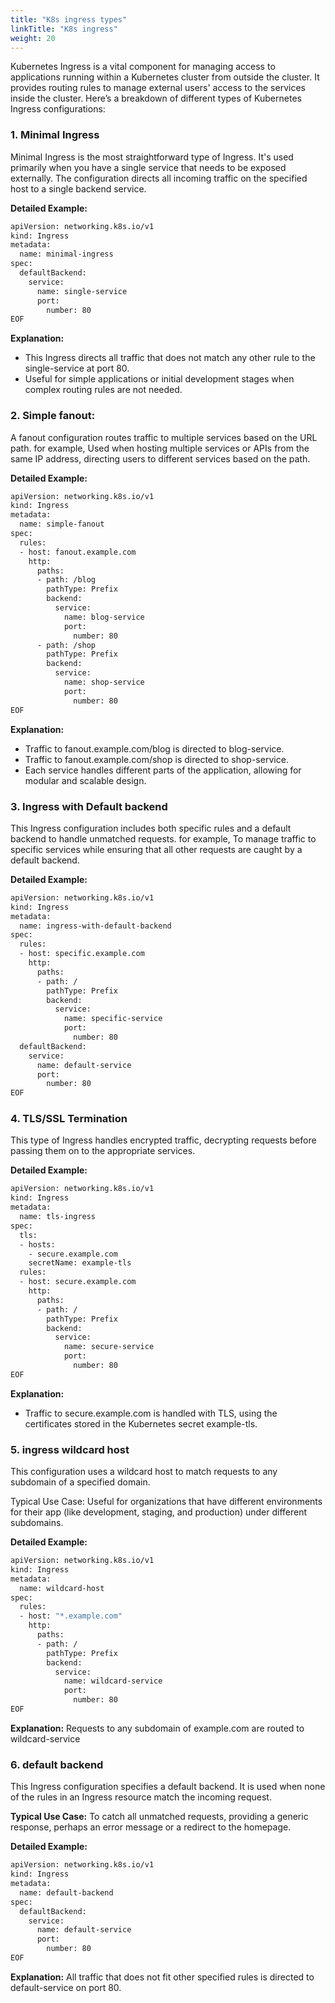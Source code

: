 ```yaml
---
title: "K8s ingress types"
linkTitle: "K8s ingress"
weight: 20
---
```


Kubernetes Ingress is a vital component for managing access to applications running within a Kubernetes cluster from outside the cluster. It provides routing rules to manage external users' access to the services inside the cluster. Here’s a breakdown of different types of Kubernetes Ingress configurations:

### 1. **Minimal Ingress**

Minimal Ingress is the most straightforward type of Ingress. It's used primarily when you have a single service that needs to be exposed externally. The configuration directs all incoming traffic on the specified host to a single backend service.

**Detailed Example:**

```bash
apiVersion: networking.k8s.io/v1
kind: Ingress
metadata:
  name: minimal-ingress
spec:
  defaultBackend:
    service:
      name: single-service
      port:
        number: 80
EOF
```
**Explanation:**

- This Ingress directs all traffic that does not match any other rule to the single-service at port 80.
- Useful for simple applications or initial development stages when complex routing rules are not needed.

### 2. **Simple fanout:**

A fanout configuration routes traffic to multiple services based on the URL path. for example, Used when hosting multiple services or APIs from the same IP address, directing users to different services based on the path.

**Detailed Example:**

```bash
apiVersion: networking.k8s.io/v1
kind: Ingress
metadata:
  name: simple-fanout
spec:
  rules:
  - host: fanout.example.com
    http:
      paths:
      - path: /blog
        pathType: Prefix
        backend:
          service:
            name: blog-service
            port:
              number: 80
      - path: /shop
        pathType: Prefix
        backend:
          service:
            name: shop-service
            port:
              number: 80
EOF
```
**Explanation:**

- Traffic to fanout.example.com/blog is directed to blog-service.
- Traffic to fanout.example.com/shop is directed to shop-service.
- Each service handles different parts of the application, allowing for modular and scalable design.


### 3. **Ingress with Default backend**

This Ingress configuration includes both specific rules and a default backend to handle unmatched requests. for example,
To manage traffic to specific services while ensuring that all other requests are caught by a default backend.

**Detailed Example:**

```bash
apiVersion: networking.k8s.io/v1
kind: Ingress
metadata:
  name: ingress-with-default-backend
spec:
  rules:
  - host: specific.example.com
    http:
      paths:
      - path: /
        pathType: Prefix
        backend:
          service:
            name: specific-service
            port:
              number: 80
  defaultBackend:
    service:
      name: default-service
      port:
        number: 80
EOF
```

### 4. **TLS/SSL Termination**

This type of Ingress handles encrypted traffic, decrypting requests before passing them on to the appropriate services.

**Detailed Example:**

```bash
apiVersion: networking.k8s.io/v1
kind: Ingress
metadata:
  name: tls-ingress
spec:
  tls:
  - hosts:
    - secure.example.com
    secretName: example-tls
  rules:
  - host: secure.example.com
    http:
      paths:
      - path: /
        pathType: Prefix
        backend:
          service:
            name: secure-service
            port:
              number: 80
EOF
```

**Explanation:**

- Traffic to secure.example.com is handled with TLS, using the certificates stored in the Kubernetes secret example-tls.

### 5. **ingress wildcard host**

This configuration uses a wildcard host to match requests to any subdomain of a specified domain.

Typical Use Case:
Useful for organizations that have different environments for their app (like development, staging, and production) under different subdomains.

**Detailed Example:**

```bash
apiVersion: networking.k8s.io/v1
kind: Ingress
metadata:
  name: wildcard-host
spec:
  rules:
  - host: "*.example.com"
    http:
      paths:
      - path: /
        pathType: Prefix
        backend:
          service:
            name: wildcard-service
            port:
              number: 80
EOF
```
**Explanation:**
Requests to any subdomain of example.com are routed to wildcard-service


### 6. **default backend**

This Ingress configuration specifies a default backend. It is used when none of the rules in an Ingress resource match the incoming request.

**Typical Use Case:**
To catch all unmatched requests, providing a generic response, perhaps an error message or a redirect to the homepage.

**Detailed Example:**

```bash
apiVersion: networking.k8s.io/v1
kind: Ingress
metadata:
  name: default-backend
spec:
  defaultBackend:
    service:
      name: default-service
      port:
        number: 80
EOF
```

**Explanation:**
All traffic that does not fit other specified rules is directed to default-service on port 80.
